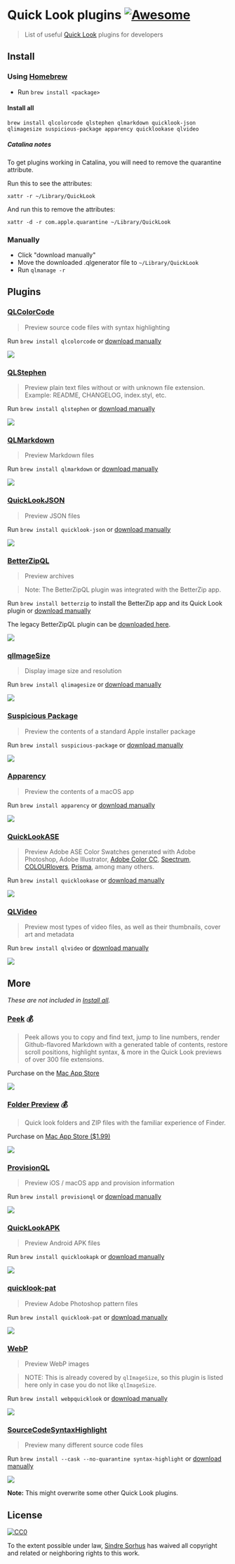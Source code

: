 # Quick Look plugins [![Awesome](https://awesome.re/badge.svg)](https://awesome.re)

> List of useful [Quick Look](https://en.wikipedia.org/wiki/Quick_Look) plugins for developers

## Install

### Using [Homebrew](https://brew.sh)

- Run `brew install <package>`

#### Install all

```
brew install qlcolorcode qlstephen qlmarkdown quicklook-json qlimagesize suspicious-package apparency quicklookase qlvideo
```

##### Catalina notes

To get plugins working in Catalina, you will need to remove the quarantine attribute.

Run this to see the attributes:

```
xattr -r ~/Library/QuickLook
```

And run this to remove the attributes:

```
xattr -d -r com.apple.quarantine ~/Library/QuickLook
```

### Manually

- Click "download manually"
- Move the downloaded .qlgenerator file to `~/Library/QuickLook`
- Run `qlmanage -r`

## Plugins

### [QLColorCode](https://github.com/anthonygelibert/QLColorCode)

> Preview source code files with syntax highlighting

Run `brew install qlcolorcode` or [download manually](https://github.com/anthonygelibert/QLColorCode/releases/latest)

[![](screenshots/QLColorCode.png)](https://github.com/anthonygelibert/QLColorCode)

### [QLStephen](https://github.com/whomwah/qlstephen)

> Preview plain text files without or with unknown file extension. Example: README, CHANGELOG, index.styl, etc.

Run `brew install qlstephen` or [download manually](https://github.com/whomwah/qlstephen/releases/latest)

[![](screenshots/QLStephen.png)](https://github.com/whomwah/qlstephen)

### [QLMarkdown](https://github.com/toland/qlmarkdown)

> Preview Markdown files

Run `brew install qlmarkdown` or [download manually](https://github.com/downloads/toland/qlmarkdown/QLMarkdown-1.3.zip)

[![](screenshots/QLMarkdown.png)](https://github.com/toland/qlmarkdown)

### [QuickLookJSON](http://www.sagtau.com/quicklookjson.html)

> Preview JSON files

Run `brew install quicklook-json` or [download manually](http://www.sagtau.com/media/QuickLookJSON.qlgenerator.zip)

[![](screenshots/QuickLookJSON.png)](http://www.sagtau.com/quicklookjson.html)

### [BetterZipQL](https://macitbetter.com/downloads/)

> Preview archives

> Note: The BetterZipQL plugin was integrated with the BetterZip app.

Run `brew install betterzip` to install the BetterZip app and its Quick Look plugin or [download manually](https://macitbetter.com/BetterZip.zip)

The legacy BetterZipQL plugin can be [downloaded here](https://macitbetter.com/dl/BetterZipQL-1.5.zip).

[![](screenshots/BetterZipQL.png)](https://macitbetter.com/BetterZip-Quick-Look-Generator/)

### [qlImageSize](https://github.com/Nyx0uf/qlImageSize)

> Display image size and resolution

Run `brew install qlimagesize` or [download manually](https://github.com/Nyx0uf/qlImageSize#installation)

[![](screenshots/qlImageSize.png)](https://github.com/Nyx0uf/qlImageSize)

### [Suspicious Package](https://www.mothersruin.com/software/SuspiciousPackage/)

> Preview the contents of a standard Apple installer package

Run `brew install suspicious-package` or [download manually](https://www.mothersruin.com/software/downloads/SuspiciousPackage.xip)

[![](screenshots/SuspiciousPackage.png)](https://www.mothersruin.com/software/SuspiciousPackage/)

### [Apparency](https://www.mothersruin.com/software/Apparency/)

> Preview the contents of a macOS app

Run `brew install apparency` or [download manually](https://mothersruin.com/software/downloads/Apparency.dmg)

[![](screenshots/Apparency.png)](https://mothersruin.com/software/Apparency/)

### [QuickLookASE](https://github.com/rsodre/QuickLookASE)

> Preview Adobe ASE Color Swatches generated with Adobe Photoshop, Adobe Illustrator, [Adobe Color CC](https://color.adobe.com), [Spectrum](http://www.eigenlogik.com/spectrum/mac), [COLOURlovers](https://www.colourlovers.com), [Prisma](http://www.codeadventure.com), among many others.

Run `brew install quicklookase` or [download manually](https://github.com/rsodre/QuickLookASE/releases/latest)

[![](screenshots/QuickLookASE.png)](https://github.com/rsodre/QuickLookASE)

### [QLVideo](https://github.com/Marginal/QLVideo)

> Preview most types of video files, as well as their thumbnails, cover art and metadata

Run `brew install qlvideo` or [download manually](https://github.com/Marginal/QLVideo/releases/latest)

[![](screenshots/QLVideo.png)](https://github.com/Marginal/QLVideo)

## More

*These are not included in [Install all](#install-all).*

### [Peek](https://bigzlabs.com/peek) 💰

> Peek allows you to copy and find text, jump to line numbers, render Github-flavored Markdown with a generated table of contents, restore scroll positions, highlight syntax, & more in the Quick Look previews of over 300 file extensions.

Purchase on the [Mac App Store](https://apps.apple.com/app/peek-quick-look-extension/id1554235898)

[![](screenshots/Peek.png)](https://bigzlabs.com/peek)

### [Folder Preview](https://anybox.ltd/folder-preview) 💰

> Quick look folders and ZIP files with the familiar experience of Finder.

Purchase on [Mac App Store ($1.99)](https://apps.apple.com/us/app/folder-preview/id6698876601)

[![](screenshots/FolderPreview.png)](https://anybox.ltd/folder-preview)

### [ProvisionQL](https://github.com/ealeksandrov/ProvisionQL)

> Preview iOS / macOS app and provision information

Run `brew install provisionql` or [download manually](https://github.com/ealeksandrov/ProvisionQL/releases/latest)

[![](screenshots/ProvisionQL.png)](https://github.com/ealeksandrov/ProvisionQL)

### [QuickLookAPK](https://github.com/hezi/QuickLookAPK)

> Preview Android APK files

Run `brew install quicklookapk` or [download manually](https://github.com/hezi/QuickLookAPK/blob/master/QuickLookAPK.qlgenerator.zip)

[![](screenshots/QuickLookAPK.png)](https://github.com/hezi/QuickLookAPK)

### [quicklook-pat](https://github.com/pixelrowdies/quicklook-pat)

> Preview Adobe Photoshop pattern files

Run `brew install quicklook-pat` or [download manually](https://github.com/pixelrowdies/quicklook-pat/releases)

[![](screenshots/quicklook-pat.png)](https://github.com/pixelrowdies/quicklook-pat)

### [WebP](https://github.com/dchest/webp-quicklook)

> Preview WebP images

> NOTE: This is already covered by `qlImageSize`, so this plugin is listed here only in case you do not like `qlImageSize`.

Run `brew install webpquicklook` or [download manually](https://github.com/dchest/webp-quicklook/releases/latest)

[![](screenshots/WebP.png)](https://github.com/dchest/webp-quicklook)

### [SourceCodeSyntaxHighlight](https://github.com/sbarex/SourceCodeSyntaxHighlight)

> Preview many different source code files

Run `brew install --cask --no-quarantine syntax-highlight` or [download manually](https://github.com/sbarex/SourceCodeSyntaxHighlight/releases/latest)

[![](https://user-images.githubusercontent.com/8471055/118415204-5f53fc80-b6a9-11eb-93d8-b88c442c5744.png)](https://github.com/sbarex/SourceCodeSyntaxHighlight)

**Note:** This might overwrite some other Quick Look plugins.

## License

[![CC0](https://mirrors.creativecommons.org/presskit/buttons/88x31/svg/cc-zero.svg)](https://creativecommons.org/publicdomain/zero/1.0/)

To the extent possible under law, [Sindre Sorhus](https://sindresorhus.com) has waived all copyright and related or neighboring rights to this work.
